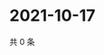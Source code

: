 # 2021-10-17

共 0 条

<!-- BEGIN WEIBO -->
<!-- 最后更新时间 Sun Oct 17 2021 09:56:09 GMT+0800 (China Standard Time) -->

<!-- END WEIBO -->
